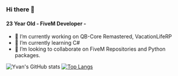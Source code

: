 ### Hi there 👋

#### 23 Year Old - FiveM Developer - 

- 🔭 I’m currently working on QB-Core Remastered, VacationLifeRP
- 🌱 I’m currently learning C#
- 👯 I’m looking to collaborate on FiveM Repositories and Python packages.

![Yvan's GitHub stats](https://github-readme-stats.vercel.app/api?username=HebiKotei&count_private=true&theme=tokyonight)
[![Top Langs](https://github-readme-stats.vercel.app/api/top-langs/?username=hebikotei&layout=compact)](https://github.com/anuraghazra/github-readme-stats)
